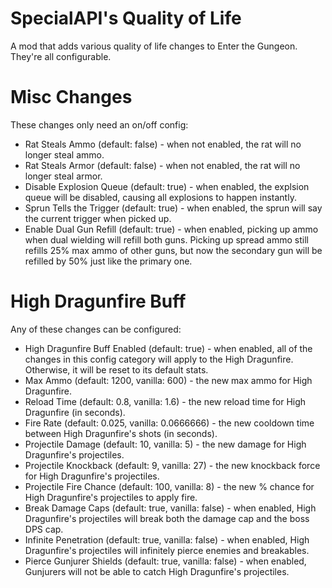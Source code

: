 # SpecialAPI's Quality of Life
A mod that adds various quality of life changes to Enter the Gungeon. They're all configurable.

# Misc Changes
These changes only need an on/off config:
 * Rat Steals Ammo (default: false) - when not enabled, the rat will no longer steal ammo.
 * Rat Steals Armor (default: false) - when not enabled, the rat will no longer steal armor.
 * Disable Explosion Queue (default: true) - when enabled, the explsion queue will be disabled, causing all explosions to happen instantly.
 * Sprun Tells the Trigger (default: true) - when enabled, the sprun will say the current trigger when picked up.
 * Enable Dual Gun Refill (default: true) - when enabled, picking up ammo when dual wielding will refill both guns. Picking up spread ammo still refills 25% max ammo of other guns, but now the secondary gun will be refilled by 50% just like the primary one.

# High Dragunfire Buff
Any of these changes can be configured:
 * High Dragunfire Buff Enabled (default: true) - when enabled, all of the changes in this config category will apply to the High Dragunfire. Otherwise, it will be reset to its default stats.
 * Max Ammo (default: 1200, vanilla: 600) - the new max ammo for High Dragunfire.
 * Reload Time (default: 0.8, vanilla: 1.6) - the new reload time for High Dragunfire (in seconds).
 * Fire Rate (default: 0.025, vanilla: 0.0666666) - the new cooldown time between High Dragunfire's shots (in seconds).
 * Projectile Damage (default: 10, vanilla: 5) - the new damage for High Dragunfire's projectiles.
 * Projectile Knockback (default: 9, vanilla: 27) - the new knockback force for High Dragunfire's projectiles.
 * Projectile Fire Chance (default: 100, vanilla: 8) - the new % chance for High Dragunfire's projectiles to apply fire.
 * Break Damage Caps (default: true, vanilla: false) - when enabled, High Dragunfire's projectiles will break both the damage cap and the boss DPS cap.
 * Infinite Penetration (default: true, vanilla: false) - when enabled, High Dragunfire's projectiles will infinitely pierce enemies and breakables.
 * Pierce Gunjurer Shields (default: true, vanilla: false) - when enabled, Gunjurers will not be able to catch High Dragunfire's projectiles.